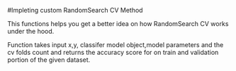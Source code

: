 #Impleting custom RandomSearch CV Method

This functions helps you get a better idea on how RandomSearch CV works under the hood.

Function takes input x,y, classifer model object,model parameters and the cv folds count and returns the accuracy score for on train and validation portion of the given dataset.
